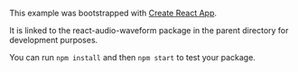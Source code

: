 This example was bootstrapped with [Create React App](https://github.com/facebook/create-react-app).

It is linked to the react-audio-waveform package in the parent directory for development purposes.

You can run `npm install` and then `npm start` to test your package.
